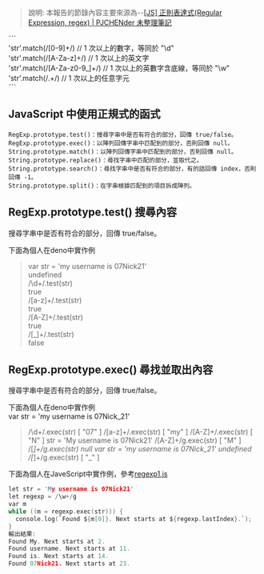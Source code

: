 > 說明: 本報告的節錄內容主要來源為--[[JS] 正則表達式(Regular Expression, regex) | PJCHENder 未整理筆記](https://pjchender.github.io/2017/09/26/js-%E6%AD%A3%E5%89%87%E8%A1%A8%E9%81%94%E5%BC%8F-regular-expression-regex/)

ˋˋˋ  
'str'.match(/[0-9]+/)          // 1 次以上的數字，等同於 "\d"  
'str'.match(/[A-Za-z]+/)       // 1 次以上的英文字  
'str'.match(/[A-Za-z0-9_]+/)   // 1 次以上的英數字含底線，等同於 "\w"  
'str'.match(/.+/)              // 1 次以上的任意字元  
ˋˋˋ

## JavaScript 中使用正規式的函式
```
RegExp.prototype.test()：搜尋字串中是否有符合的部分，回傳 true/false。  
RegExp.prototype.exec()：以陣列回傳字串中匹配到的部分，否則回傳 null。  
String.prototype.match()：以陣列回傳字串中匹配到的部分，否則回傳 null。  
String.prototype.replace()：尋找字串中匹配的部分，並取代之。  
String.prototype.search()：尋找字串中是否有符合的部分，有的話回傳 index，否則回傳 -1。  
String.prototype.split()：在字串根據匹配到的項目拆成陣列。  
```  
## RegExp.prototype.test() 搜尋內容
搜尋字串中是否有符合的部分，回傳 true/false。 

下面為個人在deno中實作例    

> var str = 'my username is 07Nick21'  
undefined  
> /\d+/.test(str)  
true  
> /[a-z]+/.test(str)  
true  
> /[A-Z]+/.test(str)  
true  
> /[_]+/.test(str)  
false  


## RegExp.prototype.exec() 尋找並取出內容
搜尋字串中是否有符合的部分，回傳 true/false。 

下面為個人在deno中實作例   
var str = 'my username is 07Nick_21'   
> /\d+/.exec(str)
[ "07" ]
> /[a-z]+/.exec(str)
[ "my" ]
> /[A-Z]+/.exec(str)
[ "N" ]
> str = 'My username is 07Nick21'
> /[A-Z]+/g.exec(str)
[ "M" ]
> /[_]+/g.exec(str)
null
> var str = 'my username is 07Nick_21'
undefined
> /[_]+/g.exec(str)
[ "_" ]

下面為個人在JaveScript中實作例，參考[regexp1.js](https://github.com/ccccourse/wp/blob/master/code/08-app2/basic/regexp1.js) 
```c  
let str = 'My username is 07Nick21'
let regexp = /\w+/g
var m
while ((m = regexp.exec(str))) {
  console.log(`Found ${m[0]}. Next starts at ${regexp.lastIndex}.`);
}  
輸出結果:  
Found My. Next starts at 2.      
Found username. Next starts at 11.  
Found is. Next starts at 14.  
Found 07Nick21. Next starts at 23.  
```
